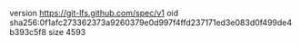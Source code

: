 version https://git-lfs.github.com/spec/v1
oid sha256:0f1afc273362373a9260379e0d997f4ffd237171ed3e083d0f499de4b393c5f8
size 4593
